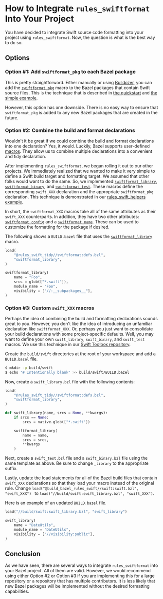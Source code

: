 # How to Integrate `rules_swiftformat` Into Your Project

You have decided to integrate Swift source code formatting into your project using
`rules_swiftformat`. Now, the question is what is the best way to do so.

## Options

### Option #1: Add `swiftformat_pkg` to each Bazel package

This is pretty straightforward. Either manually or using
[Buildozer](https://github.com/bazelbuild/buildtools/tree/master/buildozer), you can add the
[`swiftformat_pkg`](/doc/rules_and_macros_overview.md#swiftformat_pkg) macro to the Bazel packages
that contain Swift source files. This is the technique that is described in [the
quickstart](/README.md#quickstart) and [the simple example](/examples/simple). 

However, this option has one downside. There is no easy way to ensure that `swiftformat_pkg` is
added to any new Bazel packages that are created in the future.

### Option #2: Combine the build and format declarations

Wouldn't it be great if we could combine the build and format declarations into one declaration?
Yes, it would. Luckily, Bazel supports user-defined
[macros](https://docs.bazel.build/versions/main/skylark/macros.html). They allow us to combine
multiple declarations into a convenient and tidy declaration. 

After implementing `rules_swiftformat`, we began rolling it out to our other projects. We
immediately realized that we wanted to make it very simple to define a Swift build target and
formatting target. We assumed that other folks would want to do the same. So, we implemented 
[`swiftformat_library`](/doc/rules_and_macros_overview.md#swiftformat_library),
[`swiftformat_binary`](/doc/rules_and_macros_overview.md#swiftformat_binary), and
[`swiftformat_test`](/doc/rules_and_macros_overview.md#swiftformat_test). These macros define
the corresponding `swift_XXX` declaration and the appropriate `swiftformat_pkg` declaration.  This
technique is demonstrated in our [rules_swift_helpers example](/examples/rules_swift_helpers).

In short, the `swiftformat_XXX` macros take all of the same attributes as their `swift_XXX`
counterparts. In addition, they have two other attributes:
[`swiftformat_config`](/doc/rules_and_macros_overview.md#swiftformat_library-swiftformat_config) and
a [`swiftformat_name`](/doc/rules_and_macros_overview.md#swiftformat_library-swiftformat_name).
These can be used to customize the formatting for the package if desired.

The following shows a `BUILD.bazel` file that uses the
[`swiftformat_library`](/doc/rules_and_macros_overview.md#swiftformat_library) macro.

```python
load(
    "@rules_swift_tidy//swiftformat:defs.bzl",
    "swiftformat_library",
)

swiftformat_library(
    name = "Foo",
    srcs = glob(["*.swift"]),
    module_name = "Foo",
    visibility = ["//:__subpackages__"],
)
```

### Option #3: Custom `swift_XXX` macros

Perhaps the idea of combining the build and formatting declarations sounds great to you. However,
you don't like the idea of introducing an unfamiliar declaration like `swiftformat_XXX`. Or, perhaps
you just want to consolidate your build declarations with some project-specific defaults. Well, you
may want to define your own `swift_library`, `swift_binary`, and `swift_test` macros.  We
use this technique in our [Swift Toolbox repository](https://github.com/cgrindel/swift_toolbox).

Create the `build/swift` directories at the root of your workspace and add a `BUILD.bazel` file.

```sh
$ mkdir -p build/swift
$ echo "# Intentionally blank" >> build/swift/BUILD.bazel
```

Now, create a `swift_library.bzl` file with the following contents:

```python
load(
    "@rules_swift_tidy//swiftformat:defs.bzl",
    "swiftformat_library",
)

def swift_library(name, srcs = None, **kwargs):
    if srcs == None:
        srcs = native.glob(["*.swift"])

    swiftformat_library(
        name = name,
        srcs = srcs,
        **kwargs
    )
```

Next, create a `swift_test.bzl` file and a `swift_binary.bzl` file using the same template as above.
Be sure to change `_library` to the appropriate suffix.

Lastly, update the load statements for all of the Bazel build files that contain `swift_XXX`
declarations so that they load your macro instead of the original rule. Change
`load("@build_bazel_rules_swift//swift:swift.bzl", "swift_XXX") ` to
`load("//build/swift:swift_library.bzl", "swift_XXX")`.

Here is an example of an updated `BUILD.bazel` file.

```python
load("//build/swift:swift_library.bzl", "swift_library")

swift_library(
    name = "DateUtils",
    module_name = "DateUtils",
    visibility = ["//visibility:public"],
)
```


## Conclusion

As we have seen, there are several ways to integrate `rules_swiftformat` into your Bazel project.
All of them are valid. However, we would recommend using either Option #2 or Option #3 if you are
implementing this for a large repository or a repository that has multiple contributors. It is less
likely that new Bazel packages will be implemented without the desired formatting capabilities.
